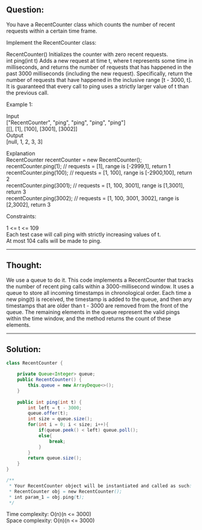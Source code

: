 ## Question:

You have a RecentCounter class which counts the number of recent requests within a certain time frame.  

Implement the RecentCounter class:  

RecentCounter() Initializes the counter with zero recent requests.  
int ping(int t) Adds a new request at time t, where t represents some time in milliseconds, and returns the number of requests that has happened in the past 3000 milliseconds (including the new request). Specifically, return the number of requests that have happened in the inclusive range [t - 3000, t].  
It is guaranteed that every call to ping uses a strictly larger value of t than the previous call.  

Example 1:  

Input  
["RecentCounter", "ping", "ping", "ping", "ping"]  
[[], [1], [100], [3001], [3002]]  
Output  
[null, 1, 2, 3, 3]  

Explanation  
RecentCounter recentCounter = new RecentCounter();  
recentCounter.ping(1);     // requests = [1], range is [-2999,1], return 1  
recentCounter.ping(100);   // requests = [1, 100], range is [-2900,100], return 2  
recentCounter.ping(3001);  // requests = [1, 100, 3001], range is [1,3001], return 3  
recentCounter.ping(3002);  // requests = [1, 100, 3001, 3002], range is [2,3002], return 3  
 
Constraints:  

1 <= t <= 109  
Each test case will call ping with strictly increasing values of t.  
At most 104 calls will be made to ping.  

---
## Thought:
We use a queue to do it. This code implements a RecentCounter that tracks the number of recent ping calls within a 3000-millisecond window. It uses a queue to store all incoming timestamps in chronological order. Each time a new ping(t) is received, the timestamp is added to the queue, and then any timestamps that are older than t - 3000 are removed from the front of the queue. The remaining elements in the queue represent the valid pings within the time window, and the method returns the count of these elements.

---
## Solution:
```Java
class RecentCounter {

    private Queue<Integer> queue;
    public RecentCounter() {
        this.queue = new ArrayDeque<>();
    }
    
    public int ping(int t) {
        int left = t - 3000;
        queue.offer(t);
        int size = queue.size();
        for(int i = 0; i < size; i++){
            if(queue.peek() < left) queue.poll();
            else{
                break;
            }
        }
        return queue.size();
    }
}

/**
 * Your RecentCounter object will be instantiated and called as such:
 * RecentCounter obj = new RecentCounter();
 * int param_1 = obj.ping(t);
 */
```
Time complexity: O(n)(n <= 3000)  
Space complexity: O(n)(n <= 3000)
